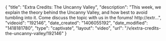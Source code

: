 {
    "title": "Extra Credits: The Uncanny Valley",
    "description": "This week, we explain the theory behind the Uncanny Valley, and how best to avoid tumbling into it. Come discuss the topic with us in the forums! http:\/\/extr...",
    "videoid": "192146",
    "date_created": "1406055192",
    "date_modified": "1418181780",
    "type": "captivate",
    "layout": "video",
    "url": "\/v\/extra-credits-the-uncanny-valley\/192146"
}